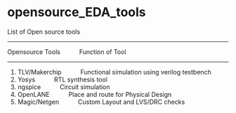 # opensource_EDA_tools

List of Open source tools
_____________________________________________________________________________
Opensource Tools       &nbsp;&nbsp;&nbsp;&nbsp;    &nbsp;&nbsp;&nbsp;&nbsp;   Function of Tool
_____________________________________________________________________________
<ol>
<li>TLV/Makerchip	      &nbsp;&nbsp;&nbsp;&nbsp; &nbsp;&nbsp;&nbsp;&nbsp;          Functional simulation using verilog testbench</li>
<li>Yosys	       &nbsp;&nbsp;&nbsp;&nbsp; &nbsp;&nbsp;&nbsp;&nbsp;                 RTL synthesis tool</li>
<li>ngspice	     &nbsp;&nbsp;&nbsp;&nbsp; &nbsp;&nbsp;&nbsp;&nbsp;                 Circuit simulation</li>
<li>OpenLANE	     &nbsp;&nbsp;&nbsp;&nbsp; &nbsp;&nbsp;&nbsp;&nbsp;               Place and route for Physical Design</li>
<li>Magic/Netgen	 &nbsp;&nbsp;&nbsp;&nbsp; &nbsp;&nbsp;&nbsp;&nbsp;               Custom Layout and LVS/DRC checks</li>
</ol>
